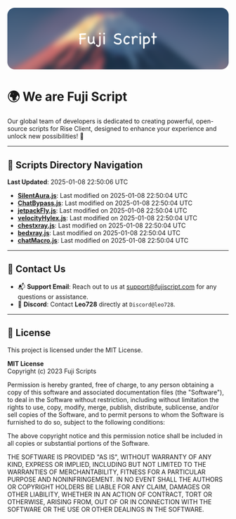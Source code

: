 ![Banner](.github/b.webp)

# 🌍 **We are Fuji Script**

Our global team of developers is dedicated to creating powerful, open-source scripts for Rise Client, designed to enhance your experience and unlock new possibilities! 🌟

---
<!-- SCRIPTS_NAVIGATION_START -->
## 📂 **Scripts Directory Navigation**

**Last Updated**: 2025-01-08 22:50:06 UTC

- **[SilentAura.js](scripts/SilentAura.js)**: Last modified on 2025-01-08 22:50:04 UTC
- **[ChatBypass.js](scripts/ChatBypass.js)**: Last modified on 2025-01-08 22:50:04 UTC
- **[jetpackFly.js](scripts/jetpackFly.js)**: Last modified on 2025-01-08 22:50:04 UTC
- **[velocityHylex.js](scripts/velocityHylex.js)**: Last modified on 2025-01-08 22:50:04 UTC
- **[chestxray.js](scripts/chestxray.js)**: Last modified on 2025-01-08 22:50:04 UTC
- **[bedxray.js](scripts/bedxray.js)**: Last modified on 2025-01-08 22:50:04 UTC
- **[chatMacro.js](scripts/chatMacro.js)**: Last modified on 2025-01-08 22:50:04 UTC

<!-- SCRIPTS_NAVIGATION_END -->

---

## 💬 **Contact Us**  
- 📬 **Support Email**: Reach out to us at [support@fujiscript.com](mailto:support@fujiscript.com) for any questions or assistance.  
- 💬 **Discord**: Contact **Leo728** directly at `Discord@leo728`.

---

## 📜 **License**

This project is licensed under the MIT License.  

**MIT License**  
Copyright (c) 2023 Fuji Scripts  

Permission is hereby granted, free of charge, to any person obtaining a copy of this software and associated documentation files (the "Software"), to deal in the Software without restriction, including without limitation the rights to use, copy, modify, merge, publish, distribute, sublicense, and/or sell copies of the Software, and to permit persons to whom the Software is furnished to do so, subject to the following conditions:  

The above copyright notice and this permission notice shall be included in all copies or substantial portions of the Software.  

THE SOFTWARE IS PROVIDED "AS IS", WITHOUT WARRANTY OF ANY KIND, EXPRESS OR IMPLIED, INCLUDING BUT NOT LIMITED TO THE WARRANTIES OF MERCHANTABILITY, FITNESS FOR A PARTICULAR PURPOSE AND NONINFRINGEMENT. IN NO EVENT SHALL THE AUTHORS OR COPYRIGHT HOLDERS BE LIABLE FOR ANY CLAIM, DAMAGES OR OTHER LIABILITY, WHETHER IN AN ACTION OF CONTRACT, TORT OR OTHERWISE, ARISING FROM, OUT OF OR IN CONNECTION WITH THE SOFTWARE OR THE USE OR OTHER DEALINGS IN THE SOFTWARE.  
